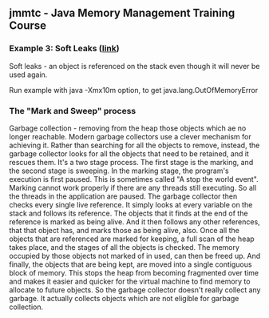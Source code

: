 jmmtc - Java Memory Management Training Course
----------------------------------------------

### Example 3: Soft Leaks ([link](src/main/java/learn/jvm/jmmtc/ex03softleaks))

Soft leaks - an object is referenced on the stack even though it will never be used again. 

Run example with java -Xmx10m option, to get java.lang.OutOfMemoryError

### The "Mark and Sweep" process

Garbage collection - removing from the heap those objects which ae no longer reachable.
Modern garbage collectors use a clever mechanism for achieving it. 
Rather than searching for all the objects to remove, instead, the garbage collector looks
for all the objects that need to be retained, and it rescues them.
It's a two stage process. The first stage is the marking, and the second stage is sweeping.
In the marking stage, the program's execution is first paused. This is sometimes called
"A stop the world event". Marking cannot work properly if there are any threads still executing.
So all the threads in the application are paused.
The garbage collector then checks every single live reference. It simply looks at every variable
on the stack and follows its reference. The objects that it finds at the end of the reference
is marked as being alive. And it then follows any other references, that that object has, 
and marks those as being alive, also.
Once all the objects that are referenced are marked for keeping, a full scan of the heap takes place,
and the stages of all the objects is checked.
The memory occupied by those objects not marked of in used, can then be freed up.
And finally, the objects that are being kept, are moved into a single contiguous block of memory.
This stops the heap from becoming fragmented over time and makes it easier and quicker 
for the virtual machine to find memory to allocate to future objects.
So the garbage collector doesn't really collect any garbage. It actually collects objects which
are not eligible for garbage collection.
